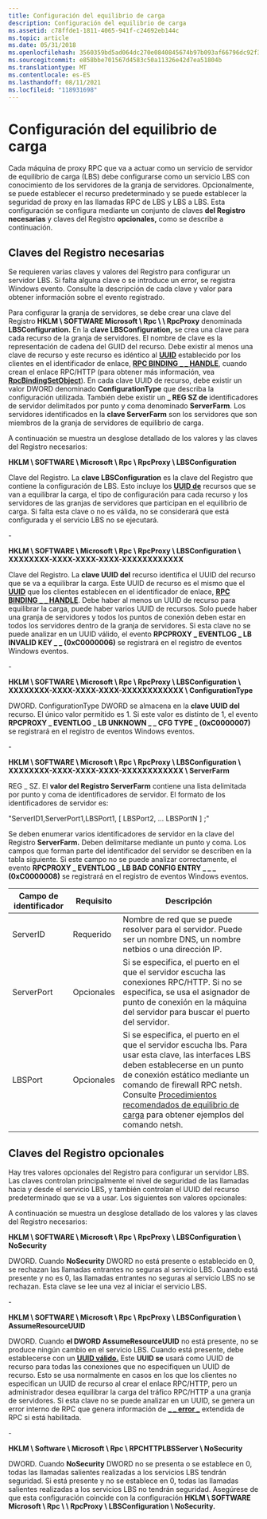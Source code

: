 ```yaml
---
title: Configuración del equilibrio de carga
description: Configuración del equilibrio de carga
ms.assetid: c78ffde1-1811-4065-941f-c24692eb144c
ms.topic: article
ms.date: 05/31/2018
ms.openlocfilehash: 3560359bd5ad064dc270e0840845674b97b093af66796dc92f31f7a15170f467
ms.sourcegitcommit: e858bbe701567d4583c50a11326e42d7ea51804b
ms.translationtype: MT
ms.contentlocale: es-ES
ms.lasthandoff: 08/11/2021
ms.locfileid: "118931698"
---
```

# <a name="configuring-load-balancing"></a>Configuración del equilibrio de carga

Cada máquina de proxy RPC que va a actuar como un servicio de servidor de equilibrio de carga (LBS) debe configurarse como un servicio LBS con conocimiento de los servidores de la granja de servidores. Opcionalmente, se puede establecer el recurso predeterminado y se puede establecer la seguridad de proxy en las llamadas RPC de LBS y LBS a LBS. Esta configuración se configura mediante un conjunto de claves **del Registro necesarias** y claves del Registro **opcionales,** como se describe a continuación.

## <a name="required-registry-keys"></a>Claves del Registro necesarias

Se requieren varias claves y valores del Registro para configurar un servidor LBS. Si falta alguna clave o se introduce un error, se registra Windows evento. Consulte la descripción de cada clave y valor para obtener información sobre el evento registrado.

Para configurar la granja de servidores, se debe crear una clave del Registro **HKLM \\ SOFTWARE Microsoft \\ Rpc \\ \\ RpcProxy** denominada **LBSConfiguration.** En la **clave LBSConfiguration,** se crea una clave para cada recurso de la granja de servidores. El nombre de clave es la representación de cadena del GUID del recurso. Debe existir al menos una clave de recurso y este recurso es idéntico al [**UUID**](./rpcdce/ns-rpcdce-uuid.md) establecido por los clientes en el identificador de enlace, [**RPC BINDING \_ \_ HANDLE**](rpc-binding-handle.md), cuando crean el enlace RPC/HTTP (para obtener más información, vea [**RpcBindingSetObject**](/windows/desktop/api/Rpcdce/nf-rpcdce-rpcbindingsetobject)). En cada clave UUID de recurso, debe existir un valor DWORD denominado **ConfigurationType** que describa la configuración utilizada. También debe existir un **\_ REG SZ de** identificadores de servidor delimitados por punto y coma denominado **ServerFarm**. Los servidores identificados en la **clave ServerFarm** son los servidores que son miembros de la granja de servidores de equilibrio de carga.

A continuación se muestra un desglose detallado de los valores y las claves del Registro necesarios:

**HKLM \\ SOFTWARE \\ Microsoft \\ Rpc \\ RpcProxy \\ LBSConfiguration**

Clave del Registro. La **clave LBSConfiguration** es la clave del Registro que contiene la configuración de LBS. Esto incluye los [**UUID de**](./rpcdce/ns-rpcdce-uuid.md) recursos que se van a equilibrar la carga, el tipo de configuración para cada recurso y los servidores de las granjas de servidores que participan en el equilibrio de carga. Si falta esta clave o no es válida, no se considerará que está configurada y el servicio LBS no se ejecutará.

\-

**HKLM \\ SOFTWARE \\ Microsoft \\ Rpc \\ RpcProxy \\ LBSConfiguration \\ XXXXXXXX-XXXX-XXXX-XXXX-XXXXXXXXXXXX**

Clave del Registro. La **clave UUID del** recurso identifica el UUID del recurso que se va a equilibrar la carga. Este UUID de recurso es el mismo que el [**UUID**](./rpcdce/ns-rpcdce-uuid.md) que los clientes establecen en el identificador de enlace, [**RPC BINDING \_ \_ HANDLE**](rpc-binding-handle.md). Debe haber al menos un UUID de recurso para equilibrar la carga, puede haber varios UUID de recursos. Solo puede haber una granja de servidores y todos los puntos de conexión deben estar en todos los servidores dentro de la granja de servidores. Si esta clave no se puede analizar en un UUID válido, el evento **RPCPROXY \_ EVENTLOG \_ LB INVALID KEY \_ \_ (0xC0000006)** se registrará en el registro de eventos Windows eventos.

\-

**HKLM \\ SOFTWARE \\ Microsoft \\ Rpc \\ RpcProxy \\ LBSConfiguration \\ XXXXXXXX-XXXX-XXXX-XXXX-XXXXXXXXXXXX \\ ConfigurationType**

DWORD. ConfigurationType DWORD se almacena en la **clave UUID del** recurso.  El único valor permitido es 1. Si este valor es distinto de 1, el evento **RPCPROXY \_ EVENTLOG \_ LB UNKNOWN \_ \_ CFG TYPE \_ (0xC0000007)** se registrará en el registro de eventos Windows eventos.

\-

**HKLM \\ SOFTWARE \\ Microsoft \\ Rpc \\ RpcProxy \\ LBSConfiguration \\ XXXXXXXX-XXXX-XXXX-XXXX-XXXXXXXXXXXX \\ ServerFarm**

REG \_ SZ. El **valor del Registro ServerFarm** contiene una lista delimitada por punto y coma de identificadores de servidor. El formato de los identificadores de servidor es:

"ServerID1,ServerPort1,LBSPort1, \[ LBSPort2, ... LBSPortN \] ;"

Se deben enumerar varios identificadores de servidor en la clave del Registro **ServerFarm.** Deben delimitarse mediante un punto y coma. Los campos que forman parte del identificador del servidor se describen en la tabla siguiente. Si este campo no se puede analizar correctamente, el evento **RPCPROXY \_ EVENTLOG \_ LB BAD CONFIG ENTRY \_ \_ \_ (0xC0000008)** se registrará en el registro de eventos Windows eventos.



| Campo de identificador | Requisito | Descripción                                                                                                                                                                                                                                                                        |
|------------------|-------------|------------------------------------------------------------------------------------------------------------------------------------------------------------------------------------------------------------------------------------------------------------------------------------|
| ServerID         | Requerido    | Nombre de red que se puede resolver para el servidor. Puede ser un nombre DNS, un nombre netbios o una dirección IP.                                                                                                                                                                                |
| ServerPort       | Opcionales    | Si se especifica, el puerto en el que el servidor escucha las conexiones RPC/HTTP. Si no se especifica, se usa el asignador de punto de conexión en la máquina del servidor para buscar el puerto del servidor.                                                                                                         |
| LBSPort          | Opcionales    | Si se especifica, el puerto en el que el servidor escucha lbs. Para usar esta clave, las interfaces LBS deben establecerse en un punto de conexión estático mediante un comando de firewall RPC netsh. Consulte [Procedimientos recomendados de equilibrio de carga](load-balancing-best-practices.md) para obtener ejemplos del comando netsh. |



 

## <a name="optional-registry-keys"></a>Claves del Registro opcionales

Hay tres valores opcionales del Registro para configurar un servidor LBS. Las claves controlan principalmente el nivel de seguridad de las llamadas hacia y desde el servicio LBS, y también controlan el UUID del recurso predeterminado que se va a usar. Los siguientes son valores opcionales:

A continuación se muestra un desglose detallado de los valores y las claves del Registro necesarios:

**HKLM \\ SOFTWARE \\ Microsoft \\ Rpc \\ RpcProxy \\ LBSConfiguration \\ NoSecurity**

DWORD. Cuando **NoSecurity** DWORD no está presente o establecido en 0, se rechazan las llamadas entrantes no seguras al servicio LBS. Cuando está presente y no es 0, las llamadas entrantes no seguras al servicio LBS no se rechazan. Esta clave se lee una vez al iniciar el servicio LBS.

\-

**HKLM \\ SOFTWARE \\ Microsoft \\ Rpc \\ RpcProxy \\ LBSConfiguration \\ AssumeResourceUUID**

DWORD. Cuando **el DWORD AssumeResourceUUID** no está presente, no se produce ningún cambio en el servicio LBS. Cuando está presente, debe establecerse con un [**UUID válido.**](./rpcdce/ns-rpcdce-uuid.md) Este **UUID se** usará como UUID de recurso para todas las conexiones que no especifiquen un UUID de recurso. Esto se usa normalmente en casos en los que los clientes no especifican un UUID de recurso al crear el enlace RPC/HTTP, pero un administrador desea equilibrar la carga del tráfico RPC/HTTP a una granja de servidores. Si esta clave no se puede analizar en un UUID, se genera un error interno de RPC que genera información de [**\_ \_ error \_**](/windows/win32/api/rpcasync/ns-rpcasync-rpc_extended_error_info) extendida de RPC si está habilitada.

\-

**HKLM \\ Software \\ Microsoft \\ Rpc \\ RPCHTTPLBSServer \\ NoSecurity**

DWORD. Cuando **NoSecurity** DWORD no se presenta o se establece en 0, todas las llamadas salientes realizadas a los servicios LBS tendrán seguridad. Si está presente y no se establece en 0, todas las llamadas salientes realizadas a los servicios LBS no tendrán seguridad. Asegúrese de que esta configuración coincide con la configuración **HKLM \\ SOFTWARE Microsoft \\ Rpc \\ \\ RpcProxy \\ LBSConfiguration \\ NoSecurity.**

 

 